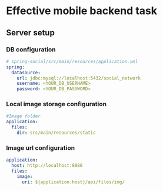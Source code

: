 # Effective mobile backend task
## Server setup
### DB configuration
```yaml
# spring-social/src/main/resources/application.yml
spring:
  datasource:
    url: jdbc:mysql://localhost:5432/social_network
    username: <YOUR_DB_USERNAME>
    password: <YOUR_DB_PASSWORD>
```
### Local image storage configuration
```yaml
#Image folder
application:
  files:
    dir: src/main/resources/static
```
### Image url configuration
```yaml
application:
  host: http://localhost:8080
  files:
    image:
      uri: ${application.host}/api/files/img/
```